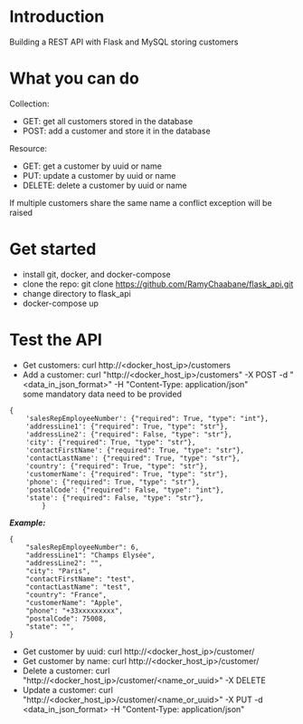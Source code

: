# Introduction
Building a REST API with Flask and MySQL storing customers

# What you can do
Collection:
+ GET: get all customers stored in the database
+ POST: add a customer and store it in the database

Resource:
+ GET: get a customer by uuid or name
+ PUT: update a customer by uuid or name
+ DELETE: delete a customer by uuid or name

If multiple customers share the same name a conflict exception will be raised

# Get started
- install git, docker, and docker-compose
- clone the repo: git clone https://github.com/RamyChaabane/flask_api.git
- change directory to flask_api
- docker-compose up

# Test the API  
- Get customers: curl http://<docker_host_ip>/customers
- Add a customer: curl "http://<docker_host_ip>/customers" -X POST -d "<data_in_json_format>" -H "Content-Type: application/json"  
some mandatory data need to be provided  

````
{
    'salesRepEmployeeNumber': {"required": True, "type": "int"},
    'addressLine1': {"required": True, "type": "str"},
    'addressLine2': {"required": False, "type": "str"},
    'city': {"required": True, "type": "str"},
    'contactFirstName': {"required": True, "type": "str"},
    'contactLastName': {"required": True, "type": "str"},
    'country': {"required": True, "type": "str"},
    'customerName': {"required": True, "type": "str"},
    'phone': {"required": True, "type": "str"},
    'postalCode': {"required": False, "type": "int"},
    'state': {"required": False, "type": "str"},
        }
````

_**Example:**_
````  
{           
    "salesRepEmployeeNumber": 6,  
    "addressLine1": "Champs Elysée",
    "addressLine2": "",
    "city": "Paris",
    "contactFirstName": "test",
    "contactLastName": "test",
    "country": "France",
    "customerName": "Apple",
    "phone": "+33xxxxxxxxx",
    "postalCode": 75008,
    "state": "",
}
````
- Get customer by uuid: curl http://<docker_host_ip>/customer/<uuid>
- Get customer by name: curl http://<docker_host_ip>/customer/<name>
- Delete a customer: curl "http://<docker_host_ip>/customer/<name_or_uuid>" -X DELETE
- Update a customer: curl "http://<docker_host_ip>/customer/<name_or_uuid>" -X PUT -d <data_in_json_format> -H "Content-Type: application/json"
